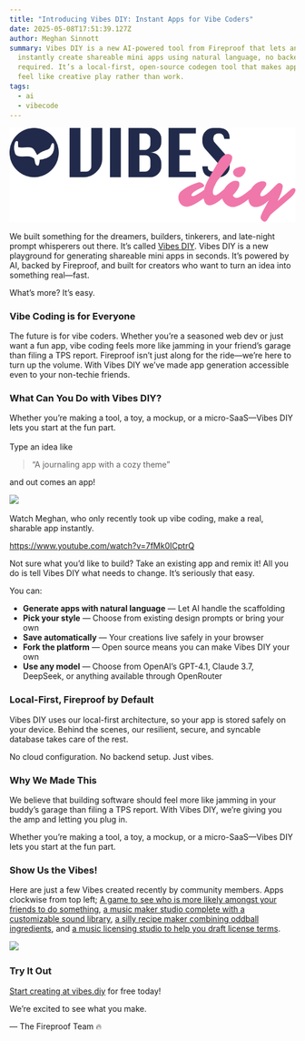 ```yaml
---
title: "Introducing Vibes DIY: Instant Apps for Vibe Coders"
date: 2025-05-08T17:51:39.127Z
author: Meghan Sinnott
summary: Vibes DIY is a new AI-powered tool from Fireproof that lets anyone
  instantly create shareable mini apps using natural language, no backend setup
  required. It’s a local-first, open-source codegen tool that makes app building
  feel like creative play rather than work.
tags:
  - ai
  - vibecode
---
```

![](/static/img/vibesdiy-logo-lockup-bubble-gum.svg)

We built something for the dreamers, builders, tinkerers, and late-night prompt whisperers out there. It’s called [Vibes DIY](https://vibes.diy). Vibes DIY is a new playground for generating shareable mini apps in seconds. It’s powered by AI, backed by Fireproof, and built for creators who want to turn an idea into something real—fast.

What’s more? It’s easy.

### Vibe Coding is for Everyone

The future is for vibe coders. Whether you’re a seasoned web dev or just want a fun app, vibe coding feels more like jamming in your friend’s garage than filing a TPS report. Fireproof isn’t just along for the ride—we’re here to turn up the volume. With Vibes DIY we’ve made app generation accessible even to your non-techie friends. 

### What Can You Do with Vibes DIY?

Whether you’re making a tool, a toy, a mockup, or a micro-SaaS—Vibes DIY lets you start at the fun part.\
\
Type an idea like

> “A journaling app with a cozy theme”

and out comes an app!

![](/static/img/screenshot-2025-05-08-at-11.56.13 am.png)

Watch Meghan, who only recently took up vibe coding, make a real, sharable app instantly.

https://www.youtube.com/watch?v=7fMk0ICptrQ

Not sure what you’d like to build? Take an existing app and remix it! All you do is tell Vibes DIY what needs to change. It’s seriously that easy.

You can:

* **Generate apps with natural language** — Let AI handle the scaffolding
* **Pick your style** — Choose from existing design prompts or bring your own
* **Save automatically** — Your creations live safely in your browser
* **Fork the platform** — Open source means you can make Vibes DIY your own
* **Use any model** — Choose from OpenAI’s GPT-4.1, Claude 3.7, DeepSeek, or anything available through OpenRouter

### Local-First, Fireproof by Default

Vibes DIY uses our local-first architecture, so your app is stored safely on your device. Behind the scenes, our resilient, secure, and syncable database takes care of the rest.

No cloud configuration. No backend setup. Just vibes.

### Why We Made This

We believe that building software should feel more like jamming in your buddy’s garage than filing a TPS report. With Vibes DIY, we’re giving you the amp and letting you plug in.

Whether you’re making a tool, a toy, a mockup, or a micro-SaaS—Vibes DIY lets you start at the fun part.

### Show Us the Vibes!

Here are just a few Vibes created recently by community members. Apps clockwise from top left; [A game to see who is more likely amongst your friends to do something](https://juicy-aardvark-5097.vibecode.garden), [a music maker studio complete with a customizable sound library](https://busy-tuna-8255.vibecode.garden), [a silly recipe maker combining oddball ingredients](https://genetic-ermine-8836.vibecode.garden), and [a music licensing studio to help you draft license terms](https://intact-reindeer-5475.vibecode.garden).

![](/static/img/vibesdiyapps.png)

### Try It Out

[Start creating at vibes.diy](https://vibes.diy) for free today!

We’re excited to see what you make.

— The Fireproof Team 🔥